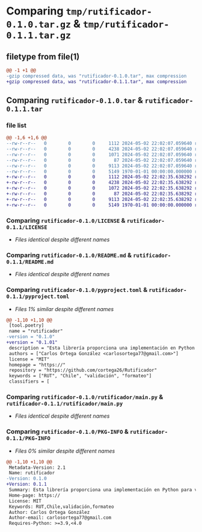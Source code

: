 # Comparing `tmp/rutificador-0.1.0.tar.gz` & `tmp/rutificador-0.1.1.tar.gz`

## filetype from file(1)

```diff
@@ -1 +1 @@
-gzip compressed data, was "rutificador-0.1.0.tar", max compression
+gzip compressed data, was "rutificador-0.1.1.tar", max compression
```

## Comparing `rutificador-0.1.0.tar` & `rutificador-0.1.1.tar`

### file list

```diff
@@ -1,6 +1,6 @@
--rw-r--r--   0        0        0     1112 2024-05-02 22:02:07.059640 rutificador-0.1.0/LICENSE
--rw-r--r--   0        0        0     4238 2024-05-02 22:02:07.059640 rutificador-0.1.0/README.md
--rw-r--r--   0        0        0     1071 2024-05-02 22:02:07.059640 rutificador-0.1.0/pyproject.toml
--rw-r--r--   0        0        0       87 2024-05-02 22:02:07.059640 rutificador-0.1.0/rutificador/__init__.py
--rw-r--r--   0        0        0     9113 2024-05-02 22:02:07.059640 rutificador-0.1.0/rutificador/main.py
--rw-r--r--   0        0        0     5149 1970-01-01 00:00:00.000000 rutificador-0.1.0/PKG-INFO
+-rw-r--r--   0        0        0     1112 2024-05-02 22:02:35.638292 rutificador-0.1.1/LICENSE
+-rw-r--r--   0        0        0     4238 2024-05-02 22:02:35.638292 rutificador-0.1.1/README.md
+-rw-r--r--   0        0        0     1072 2024-05-02 22:02:35.638292 rutificador-0.1.1/pyproject.toml
+-rw-r--r--   0        0        0       87 2024-05-02 22:02:35.638292 rutificador-0.1.1/rutificador/__init__.py
+-rw-r--r--   0        0        0     9113 2024-05-02 22:02:35.638292 rutificador-0.1.1/rutificador/main.py
+-rw-r--r--   0        0        0     5149 1970-01-01 00:00:00.000000 rutificador-0.1.1/PKG-INFO
```

### Comparing `rutificador-0.1.0/LICENSE` & `rutificador-0.1.1/LICENSE`

 * *Files identical despite different names*

### Comparing `rutificador-0.1.0/README.md` & `rutificador-0.1.1/README.md`

 * *Files identical despite different names*

### Comparing `rutificador-0.1.0/pyproject.toml` & `rutificador-0.1.1/pyproject.toml`

 * *Files 1% similar despite different names*

```diff
@@ -1,10 +1,10 @@
 [tool.poetry]
 name = "rutificador"
-version = "0.1.0"
+version = "0.1.01"
 description = "Esta librería proporciona una implementación en Python para validar y formatear el Rol Único Tributario (RUT) utilizado en Chile."
 authors = ["Carlos Ortega González <carlosortega77@gmail.com>"]
 license = "MIT"
 homepage = "https://"
 repository = "https://github.com/cortega26/Rutificador"
 keywords = ["RUT", "Chile", "validación", "formateo"]
 classifiers = [
```

### Comparing `rutificador-0.1.0/rutificador/main.py` & `rutificador-0.1.1/rutificador/main.py`

 * *Files identical despite different names*

### Comparing `rutificador-0.1.0/PKG-INFO` & `rutificador-0.1.1/PKG-INFO`

 * *Files 0% similar despite different names*

```diff
@@ -1,10 +1,10 @@
 Metadata-Version: 2.1
 Name: rutificador
-Version: 0.1.0
+Version: 0.1.1
 Summary: Esta librería proporciona una implementación en Python para validar y formatear el Rol Único Tributario (RUT) utilizado en Chile.
 Home-page: https://
 License: MIT
 Keywords: RUT,Chile,validación,formateo
 Author: Carlos Ortega González
 Author-email: carlosortega77@gmail.com
 Requires-Python: >=3.9,<4.0
```

